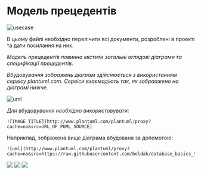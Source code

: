 # Модель прецедентів
![usecase](http://www.plantuml.com/plantuml/png/PP0_JyCm4CLtVufJM63eqAHTgtOAI20XHM7gOjANo99p3lv3AUB38mSN737vlRlVtLblxxoqFenQoCuRIqKTu7n1qj6ihkNMmSxLA8GGyQ5LM7tj4YT4SEYa0nMD6fZQQSQRUltNU54uKms6bPeUk3T7fiEh2PuQs7VL8OsKT0FqFP3j19_8uYtUIbILdNmqW-AVUfiTF4oJeoV9Si08zaU-VOPrXgM-It192veQUAzuSAbT_V_9lNBUs4i2DjauIttv19apayU7JyJsTuMOaugfxM8kIrikRNMDM4VRhfEBkanwDbLkDhdPYZtu54Rz3G00)






В цьому файлі необхідно перелічити всі документи, розроблені в проекті та дати посилання на них.

*Модель прецедентів повинна містити загальні оглядові діаграми та специфікації прецедентів.*

*Вбудовування зображень діаграм здійснюється з використанням сервісу plantuml.com. Сервіси взаємодіють так, як зобраажено на діаграмі нижче.*

![uml](http://www.plantuml.com/plantuml/proxy?cache=no&src=https://raw.githubusercontent.com/boldak/database_basics_template/master/src/uml/example.puml)

*Для вбудовування необхідно використовувати:*
```
![IMAGE TITLE](http://www.plantuml.com/plantuml/proxy?cache=no&src=URL_OF_PUML_SOURCE)
```
Наприклад, зображена вище діаграма вбудована за допомогою:
```
![uml](http://www.plantuml.com/plantuml/proxy?cache=no&src=https://raw.githubusercontent.com/boldak/database_basics_template/master/src/uml/example.puml)
```
![](http://www.plantuml.com/plantuml/png/hLRFJXDl5DtFKzpaj_cP89R6XU4FmQ0B5ovDt8AqGeBKb75Zkg15Ymi2YI4bCV87UO6XjZ9CEzDNkFUDFD_jz1k-C0cZiQJ9DpDtphtdd7j2bxRzbRh_uTscjrcf-hHUMLchr3sFqizyjRRbqvlQPgs-K2gLQ7lZOsLXvidY_EhYYsUpyuzM5-dLyaoHSZxXWA-voy7uDJxdlXn9Krgomu6qfIE7XN0kPG_rJOuvv8Z35EqR9y095M_NT96zAKALtk4-3paeX7w6gNPGtmFAa1FksWudk7iDt9riRdqUw2GtnD7T4GgrF3V0U6CW-nWraDPTIjoT8DBuSlo8kuJZmCg18GAEy1UWF9PMeVPVLSU1743NM3egcZ8OctAiqzoBHCzVFvwUKPM8HyPI8vtXXCaICihnIFMAkOzlGF99IS2OOk1b1JVrSaJSuoGLUYIxUabyfHiMcYirHJuNMcG-LVbqDXKHm6qT4cPBXsyo1IfRQqv46dbxrx1DDLlsoXvc3HFuR5xZIFce8Xpf62EEGCdPizIAEHUhmHUtzxkHrqdjxPaULd3L2yuSvlUuZvc3VfpPAWTkZ_yDfqdhfgxi0M7I0RvHcfwOOrIQCXsbARjJjnPS4G4VQ2rMwS6SmmpUzEokWG-gtJrJz6oa0l8vv4xvIZjVJS11HYF2tGoraw7ILislK7tZxRfF_rMhA_Xa-sSI_HrWlo10QEHq7cbwx1sicMBb6dhXokC47ln9JnrpBqrVo4Eo2GTLZ9zc1LIoh837Fw5HBa0ZrxsS3LLwqj9EwNwcKO77iYUjYQb5qlXd-SiVG0DIE7pslmdy0bw8gVR7hUI88wKUWufHGaqrnJr8szTWvBDt_ER0klPNCfng3aEZk151WwE-9E0qi7EeJGcXg6ccbIycNBU2ocwXahFME3st_ThxrB7nWbLhM92wz_JbiWTJVl0bNnBcF-CsOP3XD75xcYzqdz48BVVDYNzoug4in8CkFQHogLpoi6uJk2MSyPlcDm00)
![](http://www.plantuml.com/plantuml/png/hLNDJXDH5DxFKvp4ZIOAfN5X-24OTE72fObRa5P8a9eoRamNG4s92H53I4cCWCWBNCQE3DFszXM-yqQUUnZd9sra5fRDdRdtVZ_VEMTOslPNclw7TvlUPgtkqtfjPQtMz3nAVlFrnfPFRngRZUP2fLAXxOsFjOMP9ulpguilditEJwykqglbQfdZE8N1DGAOssiuuYvw6F4E3094l8U8v831o3sKWhpaVHZUnH0HOaG9y3TO0Orub_UuxGXv_o79ANs340EOKkZd20KdH4zG1h08KePJX4wfs-LZvTdHVQDARgR_jKc8n_MLqlF3iSgDFX-83yDxutuH_4KaM6MEd5q4fFH6xdPndOkPswMeZpJWFd-Hm8VSrJHLlU4ET_b4bTo9HCzVFvwQqVWeAxpp8zei8IXqH1zXabWcjnn5LIcSSJucGRH9r2DkwwF8rz8Ad-oqItKxphJFB894bDpig4AfjEY-oIAeRQqLvgWrgIDRAQaEOFgKBcQT2IcokuPOhJWoGgmoHeYvFJco8HyMAZnN16_X8ZyAhKdKMl2U8qqfO9FLK7ZvapeQ2FWT7ekm9wfAGvHUEixXq7q4ycVHKz47fFfY1oV3-zcrnmsidjI-3d45G-hSvdjRkJMs1tC5GyMW-D1Pkyxa82mQAvLQdk0CLwhbAW5tyUci8CXGknagRJNy6ZKttgxxTAzUNv5VreTkhB_3uZVwY9oXmfQEKV96sqsn9jRnQpwP2TKScp2Nkv5ZQVqrwy9d9-b3YrZtn9KWQ3HMHs787JNwNtnMI_ZSzXllR_cyMvvwGyurlQSlbpsSuYSkSUa-a-VeaEWRJ14wKxYGPQoIT_d0hV0BrfDZaMm4z8YgbMh5Swm9t9AivH_b7m00)
![](http://www.plantuml.com/plantuml/png/hLLFJnDn4BtlfvZWLMjfD34K28bwCF7WnSHhWQrWa3LblPWUQ2lrqe0Xf2IA8l85rgMr1ThjLvZvHhxvxRhTBLHMuoPDVdzctvjvysQxjEMMAkxRrnlMXbrsQSqkhTeLowBecIyxcowjE1jEPI6VpzFM-ZjxOVR1ulpoufD7S_DtbnVf-SDxMSBv2tlSOv-zy3N-oBxKEP1jxkFSawQqPO_u8ZoIcjIbeU7oWRrC1ASQAJKUSXye_OZcqrMysuGeSy9T7h2NomH_p5q0TRa3c047xF-9WjXBbQVXdididDXFyKix4_qtnFO0VoajgOEYVfMS_Idqqf03vDP2qDu_qk-hg23VXSX3QHi8BJTgtA79vaOaUlpYVcwMu8KkyGZ9UIgZrWHj0iB6LuNnYwIwX79dqkPXDkY2WSw4F68FKO56M9dypb-Djz39208ADWqUW93Y-LW2UtCrDKdLwonIZKdD2CQxU367OhJH-XfVO7L0IaPOQneZlf36fC-YRXJJQ5K-IVgzEesBEs22Q8PBtXlKWP9q8DFUDAuRQqoo709a58eeks3H3GYxDCEVV_TwXjJXE3aUzsYcc4JPHrWdRZDoKwJU65hR8er42La4IQUfRTq1MiVul9MmeauG_m1PJzgGnipr454xOnBQT5oRAkilrrowLIwNy8mjfbDx1B2VWEohJgahCo7n2PnaiAxhMFn5yj66RQF1fFDnKTFiatRVBPBrVz8i_5sQCAtK8ZMDaP6RSPEAgcQUyl4FPSqoI4dMet1WEXn4iIEp0IdxE3kGmmb-xXSJ4-cyYMX3TSeEggjOpohEAtl5tNfQMhOmCD_vb4y9EHrpau0oo14tSto2fQa412rTyHa75iBwkF3f3XNoXRobcaMmIrZZB_WN)
